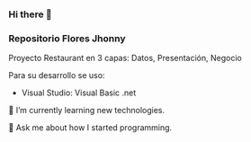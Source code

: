 ### Hi there 👋
### Repositorio Flores Jhonny

Proyecto Restaurant en 3 capas: Datos, Presentación, Negocio

Para su desarrollo se uso:

- Visual Studio: Visual Basic .net

🌱 I’m currently learning new technologies.

💬 Ask me about how I started programming.
